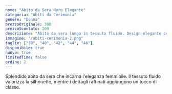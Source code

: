 ```yaml
---
nome: "Abito da Sera Nero Elegante"
categoria: "Abiti da Cerimonia"
genere: "Donna"
prezzoOriginale: 380
prezzoScontato: 209
descrizione: "Abito da sera lungo in tessuto fluido. Design elegante con dettagli raffinati. Perfetto per cene di gala e eventi serali."
immagine: "/abiti-cerimonia-2.png"
taglie: ["38", "40", "42", "44", "46"]
disponibile: true
nuovo: true
limitedTime: false
ordine: 2
---
```


Splendido abito da sera che incarna l'eleganza femminile. Il tessuto fluido valorizza la silhouette, mentre i dettagli raffinati aggiungono un tocco di classe.
